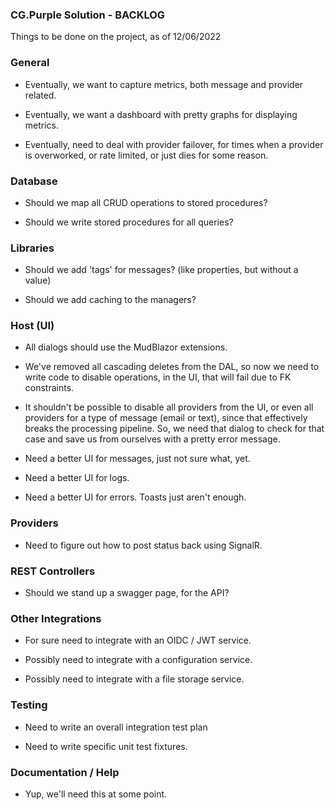 
### CG.Purple Solution - BACKLOG

Things to be done on the project, as of 12/06/2022

### General

* Eventually, we want to capture metrics, both message and provider related. 

* Eventually, we want a dashboard with pretty graphs for displaying metrics.

* Eventually, need to deal with provider failover, for times when a provider is overworked, or rate limited, or just dies for some reason.

### Database

* Should we map all CRUD operations to stored procedures?

* Should we write stored procedures for all queries?

### Libraries

* Should we add 'tags' for messages? (like properties, but without a value)

* Should we add caching to the managers?

### Host (UI)

* All dialogs should use the MudBlazor extensions.

* We've removed all cascading deletes from the DAL, so now we need to write code 
  to disable operations, in the UI, that will fail due to FK constraints.

* It shouldn't be possible to disable all providers from the UI, or even all providers for a type of message (email or text), since that effectively breaks the processing pipeline. So, we need that dialog to check for that case and save us from ourselves with a pretty error message.

* Need a better UI for messages, just not sure what, yet.

* Need a better UI for logs.

* Need a better UI for errors. Toasts just aren't enough.

### Providers

* Need to figure out how to post status back using SignalR.

### REST Controllers

* Should we stand up a swagger page, for the API?

### Other Integrations

* For sure need to integrate with an OIDC / JWT service.

* Possibly need to integrate with a configuration service.

* Possibly need to integrate with a file storage service.

### Testing

* Need to write an overall integration test plan

* Need to write specific unit test fixtures.

### Documentation / Help

* Yup, we'll need this at some point.


